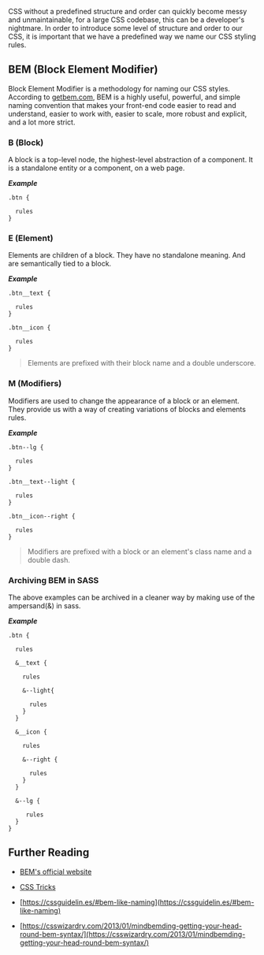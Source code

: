 CSS without a predefined structure and order can quickly become messy and unmaintainable, for a large CSS codebase, this can be a developer's nightmare. In order to introduce some level of structure and order to our CSS, it is important that we have a predefined way we name our CSS styling rules.

## BEM (Block Element Modifier)

Block Element Modifier is a methodology for naming our CSS styles. According to [getbem.com](http://getbem.com/), BEM is a highly useful, powerful, and simple naming convention that makes your front-end code easier to read and understand, easier to work with, easier to scale, more robust and explicit, and a lot more strict.

### B (Block)

A block is a top-level node, the highest-level abstraction of a component. It is a standalone entity or a component, on a web page.

**_Example_**

```
.btn {

  rules
}
```

### E (Element)

Elements are children of a block. They have no standalone meaning. And are semantically tied to a block.

**_Example_**

```
.btn__text {

  rules
}

.btn__icon {

  rules
}
```

> Elements are prefixed with their block name and a double underscore.

### M (Modifiers)

Modifiers are used to change the appearance of a block or an element. They provide us with a way of creating variations of blocks and elements rules.

**_Example_**

```
.btn--lg {

  rules
}

.btn__text--light {

  rules
}

.btn__icon--right {

  rules
}
```

> Modifiers are prefixed with a block or an element's class name and a double dash.

### Archiving BEM in SASS

The above examples can be archived in a cleaner way by making use of the ampersand(&) in sass.

**_Example_**

```
.btn {

  rules

  &__text {

    rules

    &--light{

      rules
    }
  }

  &__icon {

    rules

    &--right {

      rules
    }
  }

  &--lg {

     rules
  }
}
```

## Further Reading

* [BEM's official website](getbem.com/)

* [CSS Tricks](css-tricks.com/bem-101/)

* [https://cssguidelin.es/#bem-like-naming](https://cssguidelin.es/#bem-like-naming)

* [https://csswizardry.com/2013/01/mindbemding-getting-your-head-round-bem-syntax/](https://csswizardry.com/2013/01/mindbemding-getting-your-head-round-bem-syntax/)
